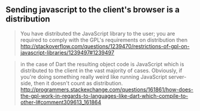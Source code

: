 ## Sending javascript to the client's browser is a distribution

> You have distributed the JavaScript library to the user; you are required to comply with the GPL's requirements on distribution then
> http://stackoverflow.com/questions/1239470/restrictions-of-gpl-on-javascript-libraries/1239497#1239497

> in the case of Dart the resulting object code is JavaScript which is distributed to the client in the vast majority of cases. Obviously, if you're doing something really weird like running JavaScript server-side, then it doesn't count as distribution.
> http://programmers.stackexchange.com/questions/161861/how-does-the-gpl-work-in-regards-to-languages-like-dart-which-compile-to-other-l#comment309613_161864
